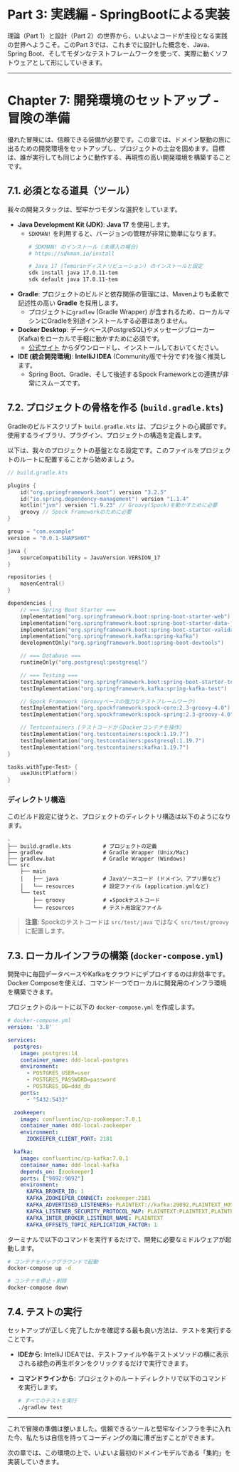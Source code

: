 # Part 3: 実践編 - SpringBootによる実装

理論（Part 1）と設計（Part 2）の世界から、いよいよコードが主役となる実践の世界へようこそ。このPart 3では、これまでに設計した概念を、Java、Spring Boot、そしてモダンなテストフレームワークを使って、実際に動くソフトウェアとして形にしていきます。

---

# Chapter 7: 開発環境のセットアップ - 冒険の準備

優れた冒険には、信頼できる装備が必要です。この章では、ドメイン駆動の旅に出るための開発環境をセットアップし、プロジェクトの土台を固めます。目標は、誰が実行しても同じように動作する、再現性の高い開発環境を構築することです。

## 7.1. 必須となる道具（ツール）

我々の開発スタックは、堅牢かつモダンな選択をしています。

-   **Java Development Kit (JDK)**: **Java 17** を使用します。
    -   `SDKMAN!` を利用すると、バージョンの管理が非常に簡単になります。
        ```bash
        # SDKMAN! のインストール (未導入の場合)
        # https://sdkman.io/install
        
        # Java 17 (Temurinディストリビューション) のインストールと設定
        sdk install java 17.0.11-tem
        sdk default java 17.0.11-tem
        ```
-   **Gradle**: プロジェクトのビルドと依存関係の管理には、Mavenよりも柔軟で記述性の高い **Gradle** を採用します。
    -   プロジェクトに`gradlew` (Gradle Wrapper) が含まれるため、ローカルマシンにGradleを別途インストールする必要はありません。
-   **Docker Desktop**: データベース(PostgreSQL)やメッセージブローカー(Kafka)をローカルで手軽に動かすために必須です。
    -   [公式サイト](https://www.docker.com/products/docker-desktop/) からダウンロードし、インストールしておいてください。
-   **IDE (統合開発環境)**: **IntelliJ IDEA** (Community版で十分です)を強く推奨します。
    -   Spring Boot、Gradle、そして後述するSpock Frameworkとの連携が非常にスムーズです。

## 7.2. プロジェクトの骨格を作る (`build.gradle.kts`)

Gradleのビルドスクリプト `build.gradle.kts` は、プロジェクトの心臓部です。使用するライブラリ、プラグイン、プロジェクトの構造を定義します。

以下は、我々のプロジェクトの基盤となる設定です。このファイルをプロジェクトのルートに配置することから始めましょう。

```kotlin
// build.gradle.kts

plugins {
    id("org.springframework.boot") version "3.2.5"
    id("io.spring.dependency-management") version "1.1.4"
    kotlin("jvm") version "1.9.23" // Groovy(Spock)を動かすために必要
    groovy // Spock Frameworkのために必要
}

group = "com.example"
version = "0.0.1-SNAPSHOT"

java {
    sourceCompatibility = JavaVersion.VERSION_17
}

repositories {
    mavenCentral()
}

dependencies {
    // === Spring Boot Starter ===
    implementation("org.springframework.boot:spring-boot-starter-web")
    implementation("org.springframework.boot:spring-boot-starter-data-jpa")
    implementation("org.springframework.boot:spring-boot-starter-validation")
    implementation("org.springframework.kafka:spring-kafka")
    developmentOnly("org.springframework.boot:spring-boot-devtools")

    // === Database ===
    runtimeOnly("org.postgresql:postgresql")

    // === Testing ===
    testImplementation("org.springframework.boot:spring-boot-starter-test")
    testImplementation("org.springframework.kafka:spring-kafka-test")

    // Spock Framework (Groovyベースの強力なテストフレームワーク)
    testImplementation("org.spockframework:spock-core:2.3-groovy-4.0")
    testImplementation("org.spockframework:spock-spring:2.3-groovy-4.0")

    // Testcontainers (テストコードからDockerコンテナを操作)
    testImplementation("org.testcontainers:spock:1.19.7")
    testImplementation("org.testcontainers:postgresql:1.19.7")
    testImplementation("org.testcontainers:kafka:1.19.7")
}

tasks.withType<Test> {
    useJUnitPlatform()
}
```

### ディレクトリ構造

このビルド設定に従うと、プロジェクトのディレクトリ構造は以下のようになります。

```
.
├── build.gradle.kts          # プロジェクトの定義
├── gradlew                   # Gradle Wrapper (Unix/Mac)
├── gradlew.bat               # Gradle Wrapper (Windows)
└── src
    ├── main
    │   ├── java              # Javaソースコード (ドメイン、アプリ層など)
    │   └── resources         # 設定ファイル (application.ymlなど)
    └── test
        ├── groovy            # ★Spockテストコード
        └── resources         # テスト用設定ファイル
```
> **注意**: Spockのテストコードは `src/test/java` ではなく `src/test/groovy` に配置します。

## 7.3. ローカルインフラの構築 (`docker-compose.yml`)

開発中に毎回データベースやKafkaをクラウドにデプロイするのは非効率です。Docker Composeを使えば、コマンド一つでローカルに開発用のインフラ環境を構築できます。

プロジェクトのルートに以下の `docker-compose.yml` を作成します。

```yaml
# docker-compose.yml
version: '3.8'

services:
  postgres:
    image: postgres:14
    container_name: ddd-local-postgres
    environment:
      - POSTGRES_USER=user
      - POSTGRES_PASSWORD=password
      - POSTGRES_DB=ddd_db
    ports:
      - "5432:5432"

  zookeeper:
    image: confluentinc/cp-zookeeper:7.0.1
    container_name: ddd-local-zookeeper
    environment:
      ZOOKEEPER_CLIENT_PORT: 2181

  kafka:
    image: confluentinc/cp-kafka:7.0.1
    container_name: ddd-local-kafka
    depends_on: [zookeeper]
    ports: ["9092:9092"]
    environment:
      KAFKA_BROKER_ID: 1
      KAFKA_ZOOKEEPER_CONNECT: zookeeper:2181
      KAFKA_ADVERTISED_LISTENERS: PLAINTEXT://kafka:29092,PLAINTEXT_HOST://localhost:9092
      KAFKA_LISTENER_SECURITY_PROTOCOL_MAP: PLAINTEXT:PLAINTEXT,PLAINTEXT_HOST:PLAINTEXT
      KAFKA_INTER_BROKER_LISTENER_NAME: PLAINTEXT
      KAFKA_OFFSETS_TOPIC_REPLICATION_FACTOR: 1
```

ターミナルで以下のコマンドを実行するだけで、開発に必要なミドルウェアが起動します。

```bash
# コンテナをバックグラウンドで起動
docker-compose up -d

# コンテナを停止・削除
docker-compose down
```

## 7.4. テストの実行

セットアップが正しく完了したかを確認する最も良い方法は、テストを実行することです。

-   **IDEから**: IntelliJ IDEAでは、テストファイルや各テストメソッドの横に表示される緑色の再生ボタンをクリックするだけで実行できます。
-   **コマンドラインから**: プロジェクトのルートディレクトリで以下のコマンドを実行します。

    ```bash
    # すべてのテストを実行
    ./gradlew test
    ```

---
これで冒険の準備は整いました。信頼できるツールと堅牢なインフラを手に入れた今、私たちは自信を持ってコーディングの海に漕ぎ出すことができます。

次の章では、この環境の上で、いよいよ最初のドメインモデルである「集約」を実装していきます。 
